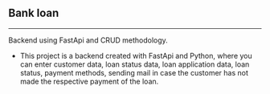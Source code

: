 ## Bank loan
--------------------------------------------------
Backend using FastApi and CRUD methodology.
* This project is a backend created with FastApi and Python, where you can enter customer data, loan status data, loan application data, loan status, payment methods, sending mail in case the customer has not made the respective payment of the loan.
